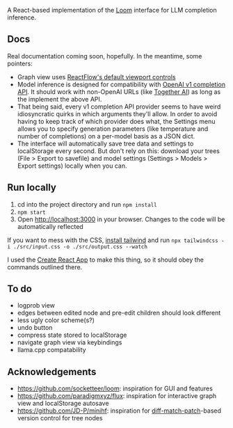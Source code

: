 A React-based implementation of the [Loom](https://generative.ink/posts/loom-interface-to-the-multiverse/) interface for LLM completion inference.

## Docs
Real documentation coming soon, hopefully. In the meantime, some pointers:
- Graph view uses [ReactFlow's default viewport controls](https://reactflow.dev/learn/concepts/the-viewport#default-viewport-controls)
- Model inference is designed for compatibility with [OpenAI v1 completion API](https://platform.openai.com/docs/api-reference/completions). It should work with non-OpenAI URLs (like [Together AI](https://docs.together.ai/reference/completions)) as long as the implement the above API.
- That being said, every v1 completion API provider seems to have weird idiosyncratic quirks in which arguments they'll allow. In order to avoid having to keep track of which provider does what, the Settings menu allows you to specify generation parameters (like temperature and number of completions) on a per-model basis as a JSON dict.
- The interface will automatically save tree data and settings to localStorage every second. But don't rely on this: download your trees (File > Export to savefile) and model settings (Settings > Models > Export settings) locally when you can.

## Run locally

1. cd into the project directory and run `npm install`
2. `npm start`
3. Open [http://localhost:3000](http://localhost:3000) in your browser. Changes to the code will be automatically reflected 

If you want to mess with the CSS, [install tailwind](https://tailwindcss.com/docs/installation) and run `npx tailwindcss -i ./src/input.css -o ./src/output.css --watch`

I used the [Create React App](https://github.com/facebook/create-react-app) to make this thing, so it should obey the commands outlined there. 

## To do
- logprob view
- edges between edited node and pre-edit children should look different
- less ugly color scheme(s?)
- undo button
- compress state stored to localStorage
- navigate graph view via keybindings
- llama.cpp compatability

## Acknowledgements 
* https://github.com/socketteer/loom: inspiration for GUI and features
* https://github.com/paradigmxyz/flux: inspiration for interactive graph view and localStorage autosave
* https://github.com/JD-P/minihf: inspiration for [diff-match-patch](https://github.com/google/diff-match-patch)-based version control for tree nodes